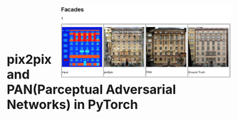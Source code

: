 <img src='imgs_readme/top.jpg' align="right" width=384>

<br><br><br>
# pix2pix and PAN(Parceptual Adversarial Networks) in PyTorch
